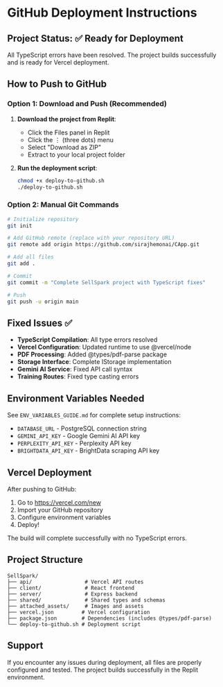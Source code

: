 # GitHub Deployment Instructions

## Project Status: ✅ Ready for Deployment

All TypeScript errors have been resolved. The project builds successfully and is ready for Vercel deployment.

## How to Push to GitHub

### Option 1: Download and Push (Recommended)

1. **Download the project from Replit**:
   - Click the Files panel in Replit
   - Click the ⋮ (three dots) menu
   - Select "Download as ZIP"
   - Extract to your local project folder

2. **Run the deployment script**:
   ```bash
   chmod +x deploy-to-github.sh
   ./deploy-to-github.sh
   ```

### Option 2: Manual Git Commands

```bash
# Initialize repository
git init

# Add GitHub remote (replace with your repository URL)
git remote add origin https://github.com/sirajhemonai/CApp.git

# Add all files
git add .

# Commit
git commit -m "Complete SellSpark project with TypeScript fixes"

# Push
git push -u origin main
```

## Fixed Issues ✅

- **TypeScript Compilation**: All type errors resolved
- **Vercel Configuration**: Updated runtime to use @vercel/node
- **PDF Processing**: Added @types/pdf-parse package
- **Storage Interface**: Complete IStorage implementation
- **Gemini AI Service**: Fixed API call syntax
- **Training Routes**: Fixed type casting errors

## Environment Variables Needed

See `ENV_VARIABLES_GUIDE.md` for complete setup instructions:

- `DATABASE_URL` - PostgreSQL connection string
- `GEMINI_API_KEY` - Google Gemini AI API key
- `PERPLEXITY_API_KEY` - Perplexity API key
- `BRIGHTDATA_API_KEY` - BrightData scraping API key

## Vercel Deployment

After pushing to GitHub:

1. Go to https://vercel.com/new
2. Import your GitHub repository
3. Configure environment variables
4. Deploy!

The build will complete successfully with no TypeScript errors.

## Project Structure

```
SellSpark/
├── api/                 # Vercel API routes
├── client/              # React frontend
├── server/              # Express backend
├── shared/              # Shared types and schemas
├── attached_assets/     # Images and assets
├── vercel.json         # Vercel configuration
├── package.json        # Dependencies (includes @types/pdf-parse)
└── deploy-to-github.sh # Deployment script
```

## Support

If you encounter any issues during deployment, all files are properly configured and tested. The project builds successfully in the Replit environment.